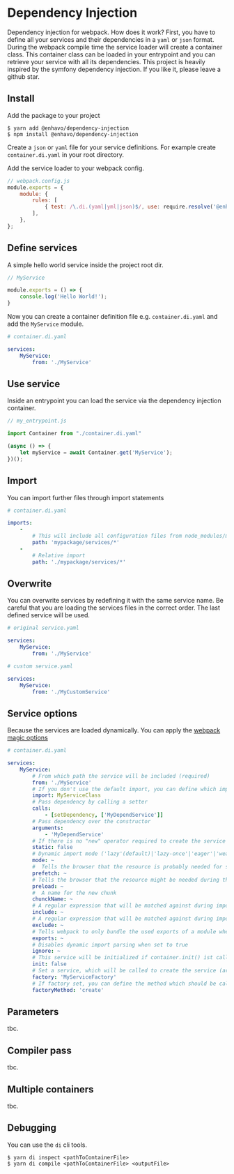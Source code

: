 # Dependency Injection

Dependency injection for webpack. How does it work? First, you have to define all your services and their dependencies in a ``yaml`` or ``json`` format.
During the webpack compile time the service loader will create a container class. This container class
can be loaded in your entrypoint and you can retrieve your service with all its dependencies. This project is heavily inspired by the symfony dependency injection.
If you like it, please leave a github star.

## Install

Add the package to your project

```
$ yarn add @enhavo/dependency-injection
$ npm install @enhavo/dependency-injection
```

Create a `json` or `yaml` file for your service definitions. For example create ``container.di.yaml`` in your root directory.

Add the service loader to your webpack config.

```js
// webpack.config.js
module.exports = {
    module: {
        rules: [
            { test: /\.di.(yaml|yml|json)$/, use: require.resolve('@enhavo/dependency-injection/service-loader') },
        ],
    },
};
```

## Define services

A simple hello world service inside the project root dir.

```js
// MyService

module.exports = () => {
    console.log('Hello World!');
}

```

Now you can create a container definition file e.g. ``container.di.yaml`` and add the ``MyService`` module.

```yaml
# container.di.yaml

services:
    MyService:
        from: './MyService'

```

## Use service

Inside an entrypoint you can load the service via the dependency injection container.

```js
// my_entrypoint.js

import Container from "./container.di.yaml"

(async () => {
    let myService = await Container.get('MyService');
})();
```

## Import

You can import further files through import statements

```yaml
# container.di.yaml

imports:
    -
        # This will include all configuration files from node_modules/mypackage/services
        path: 'mypackage/services/*'
    -
        # Relative import
        path: './mypackage/services/*'

```

## Overwrite

You can overwrite services by redefining it with the same service name.
Be careful that you are loading the services files in the correct order.
The last defined service will be used.

```yaml
# original service.yaml

services:
    MyService:
        from: './MyService'

```

```yaml
# custom service.yaml

services:
    MyService:
        from: './MyCustomService'

```

## Service options

Because the services are loaded dynamically. You can apply the [webpack magic options](https://webpack.js.org/api/module-methods/#magic-comments)

```yaml
# container.di.yaml

services:
    MyService:
        # From which path the service will be included (required)
        from: './MyService'
        # If you don't use the default import, you can define which import you need. Equal to "import { MyServiceClass } from "./MyService"
        import: MyServiceClass
        # Pass dependency by calling a setter
        calls:
            - [setDependency, ['MyDependService']]
        # Pass dependency over the constructor
        arguments:
            - 'MyDependService'
        # If there is no "new" operator required to create the service you can define the service as static true. The default value is false.
        static: false
        # Dynamic import mode ('lazy'(default)|'lazy-once'|'eager'|'weak')
        mode: ~
        #  Tells the browser that the resource is probably needed for some navigation in the future.
        prefetch: ~
        # Tells the browser that the resource might be needed during the current navigation
        preload: ~
        #  A name for the new chunk
        chunckName: ~
        # A regular expression that will be matched against during import resolution
        include: ~
        # A regular expression that will be matched against during import resolution
        exclude: ~
        # Tells webpack to only bundle the used exports of a module when using dynamic imports
        exports: ~
        # Disables dynamic import parsing when set to true
        ignore: ~
        # This service will be initialized if container.init() ist called
        init: false
        # Set a service, which will be called to create the service (arguments, static, import and from will be ignored)
        factory: 'MyServiceFactory'
        # If factory set, you can define the method which should be called. If no method set then the function will be called directly
        factoryMethod: 'create'

```

## Parameters

tbc.

## Compiler pass

tbc.

## Multiple containers

tbc.

## Debugging

You can use the `di` cli tools.
```
$ yarn di inspect <pathToContainerFile>
$ yarn di compile <pathToContainerFile> <outputFile>
```



